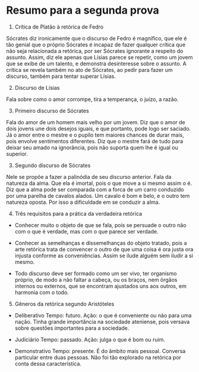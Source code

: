 Resumo para a segunda prova
===========================

1. Crítica de Platão à retórica de Fedro

Sócrates diz ironicamente que o discurso de Fedro é magnífico, que ele é tão genial que o próprio Sócrates é incapaz de fazer qualquer crítica que não seja relacionada a retórica, por ser Sócrates ignorante a respeito do assunto. Assim, diz ele apenas que Lísias parece se repetir, como um jovem que se exibe de um talento, e demonstra desinteresse sobre o assunto. A crítica se revela também no ato de Sócrates, ao pedir para fazer um discurso, também para tentar superar Lísias.

2. Discurso de Lísias

Fala sobre como o amor corrompe, tira a temperança, o juízo, a razão.

3. Primeiro discurso de Sócrates

Fala do amor de um homem mais velho por um jovem. Diz que o amor de dois jovens une dois desejos iguais, e que portanto, pode logo ser saciado. Já o amor entre o mestre e o pupilo tem maiores chances de durar mais, pois envolve sentimentos diferentes. Diz que o mestre fará de tudo para deixar seu amado na ignorância, pois não suporta quem lhe é igual ou superior.

3. Segundo discurso de Sócrates

Nele se propõe a fazer a palinódia de seu discurso anterior. Fala da natureza da alma. Que ela é imortal, pois o que move a si mesmo assim o é. Diz que a alma pode ser comparada com a forca de um carro conduzido por uma parelha de cavalos alados. Um cavalo é bom e belo, e o outro tem natureza oposta. Por isso a dificuldade em se conduzir a alma.

4. Três requisitos para a prática da verdadeira retórica

- Conhecer muito o objeto de que se fala, pois se persuade o outro não com o que é verdade, mas com o que parece ser verdade.

- Conhecer as semelhanças e dissemelhanças do objeto tratado, pois a arte retórica trata de convencer o outro de que uma coisa é ora justa ora injusta conforme as conveniências. Assim se ilude alguém sem iludir a si mesmo.

- Todo discurso deve ser formado como um ser vivo, ter organismo próprio, de modo a não faltar a cabeça, ou os braços, nem órgãos internos ou externos, que se encontram ajustados uns aos outros, em harmonia com o todo.

5. Gêneros da retórica segundo Aristóteles

- Deliberativo
Tempo: futuro.
Ação: o que é conveniente ou não para uma nação.
Tinha grande importância na sociedade ateniense, pois versava sobre questões importantes para a sociedade.

- Judiciário
Tempo: passado.
Ação: julga o que é bom ou ruim.

- Demonstrativo
Tempo: presente.
É do âmbito mais pessoal. Conversa particular entre duas pessoas.
Não foi tão explorado na retórica por conta dessa característica.